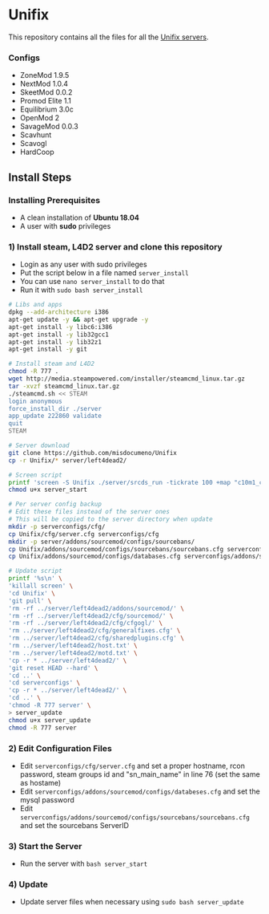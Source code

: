 # Unifix
This repository contains all the files for all the [Unifix servers](https://steamcommunity.com/groups/UnifixServers).

### Configs
- ZoneMod 1.9.5
- NextMod 1.0.4
- SkeetMod 0.0.2
- Promod Elite 1.1
- Equilibrium 3.0c
- OpenMod 2
- SavageMod 0.0.3
- Scavhunt
- Scavogl
- HardCoop


## Install Steps

### Installing Prerequisites
- A clean installation of **Ubuntu 18.04**
- A user with **sudo** privileges

### 1) Install steam, L4D2 server and clone this repository
- Login as any user with sudo privileges
- Put the script below in a file named `server_install`
- You can use `nano server_install` to do that
- Run it with `sudo bash server_install`

```bash
# Libs and apps
dpkg --add-architecture i386
apt-get update -y && apt-get upgrade -y
apt-get install -y libc6:i386
apt-get install -y lib32gcc1
apt-get install -y lib32z1
apt-get install -y git

# Install steam and L4D2
chmod -R 777 .
wget http://media.steampowered.com/installer/steamcmd_linux.tar.gz
tar -xvzf steamcmd_linux.tar.gz
./steamcmd.sh << STEAM
login anonymous
force_install_dir ./server
app_update 222860 validate
quit
STEAM

# Server download
git clone https://github.com/misdocumeno/Unifix
cp -r Unifix/* server/left4dead2/

# Screen script
printf 'screen -S Unifix ./server/srcds_run -tickrate 100 +map "c10m1_caves" +sv_clockcorrection_msecs 15 -timeout 10 +ip 0.0.0.0 -port 27015 +precache_all_survivors 1' > server_start
chmod u+x server_start

# Per server config backup
# Edit these files instead of the server ones
# This will be copied to the server directory when update
mkdir -p serverconfigs/cfg/
cp Unifix/cfg/server.cfg serverconfigs/cfg
mkdir -p server/addons/sourcemod/configs/sourcebans/
cp Unifix/addons/sourcemod/configs/sourcebans/sourcebans.cfg serverconfigs/addons/sourcemod/configs/sourcebans/
cp Unifix/addons/sourcemod/configs/databases.cfg serverconfigs/addons/sourcemod/configs/

# Update script
printf '%s\n' \
'killall screen' \
'cd Unifix' \
'git pull' \
'rm -rf ../server/left4dead2/addons/sourcemod/' \
'rm -rf ../server/left4dead2/cfg/sourcemod/' \
'rm -rf ../server/left4dead2/cfg/cfgogl/' \
'rm ../server/left4dead2/cfg/generalfixes.cfg' \
'rm ../server/left4dead2/cfg/sharedplugins.cfg' \
'rm ../server/left4dead2/host.txt' \
'rm ../server/left4dead2/motd.txt' \
'cp -r * ../server/left4dead2/' \
'git reset HEAD --hard' \
'cd ..' \
'cd serverconfigs' \
'cp -r * ../server/left4dead2/' \
'cd ..' \
'chmod -R 777 server' \
> server_update
chmod u+x server_update
chmod -R 777 server
```

### 2) Edit Configuration Files
- Edit `serverconfigs/cfg/server.cfg` and set a proper hostname, rcon password, steam groups id and "sn_main_name" in line 76 (set the same as hostame)
- Edit `serverconfigs/addons/sourcemod/configs/databeses.cfg` and set the mysql password
- Edit `serverconfigs/addons/sourcemod/configs/sourcebans/sourcebans.cfg` and set the sourcebans ServerID

### 3) Start the Server
- Run the server with `bash server_start`

### 4) Update
- Update server files when necessary using `sudo bash server_update`
